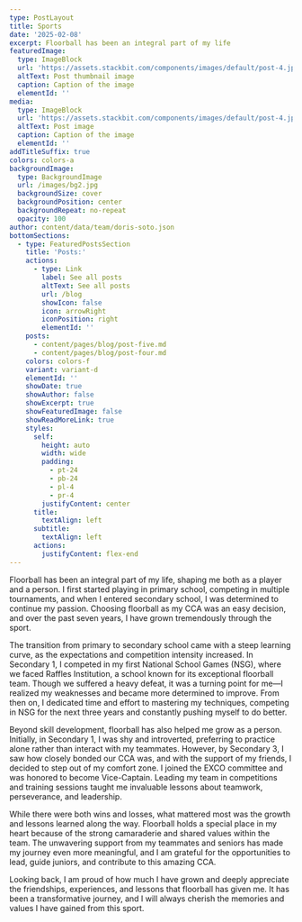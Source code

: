 ```yaml
---
type: PostLayout
title: Sports
date: '2025-02-08'
excerpt: Floorball has been an integral part of my life
featuredImage:
  type: ImageBlock
  url: 'https://assets.stackbit.com/components/images/default/post-4.jpeg'
  altText: Post thumbnail image
  caption: Caption of the image
  elementId: ''
media:
  type: ImageBlock
  url: 'https://assets.stackbit.com/components/images/default/post-4.jpeg'
  altText: Post image
  caption: Caption of the image
  elementId: ''
addTitleSuffix: true
colors: colors-a
backgroundImage:
  type: BackgroundImage
  url: /images/bg2.jpg
  backgroundSize: cover
  backgroundPosition: center
  backgroundRepeat: no-repeat
  opacity: 100
author: content/data/team/doris-soto.json
bottomSections:
  - type: FeaturedPostsSection
    title: 'Posts:'
    actions:
      - type: Link
        label: See all posts
        altText: See all posts
        url: /blog
        showIcon: false
        icon: arrowRight
        iconPosition: right
        elementId: ''
    posts:
      - content/pages/blog/post-five.md
      - content/pages/blog/post-four.md
    colors: colors-f
    variant: variant-d
    elementId: ''
    showDate: true
    showAuthor: false
    showExcerpt: true
    showFeaturedImage: false
    showReadMoreLink: true
    styles:
      self:
        height: auto
        width: wide
        padding:
          - pt-24
          - pb-24
          - pl-4
          - pr-4
        justifyContent: center
      title:
        textAlign: left
      subtitle:
        textAlign: left
      actions:
        justifyContent: flex-end
---
```

Floorball has been an integral part of my life, shaping me both as a player and a person. I first started playing in primary school, competing in multiple tournaments, and when I entered secondary school, I was determined to continue my passion. Choosing floorball as my CCA was an easy decision, and over the past seven years, I have grown tremendously through the sport.

The transition from primary to secondary school came with a steep learning curve, as the expectations and competition intensity increased. In Secondary 1, I competed in my first National School Games (NSG), where we faced Raffles Institution, a school known for its exceptional floorball team. Though we suffered a heavy defeat, it was a turning point for me—I realized my weaknesses and became more determined to improve. From then on, I dedicated time and effort to mastering my techniques, competing in NSG for the next three years and constantly pushing myself to do better.

Beyond skill development, floorball has also helped me grow as a person. Initially, in Secondary 1, I was shy and introverted, preferring to practice alone rather than interact with my teammates. However, by Secondary 3, I saw how closely bonded our CCA was, and with the support of my friends, I decided to step out of my comfort zone. I joined the EXCO committee and was honored to become Vice-Captain. Leading my team in competitions and training sessions taught me invaluable lessons about teamwork, perseverance, and leadership.

While there were both wins and losses, what mattered most was the growth and lessons learned along the way. Floorball holds a special place in my heart because of the strong camaraderie and shared values within the team. The unwavering support from my teammates and seniors has made my journey even more meaningful, and I am grateful for the opportunities to lead, guide juniors, and contribute to this amazing CCA.

Looking back, I am proud of how much I have grown and deeply appreciate the friendships, experiences, and lessons that floorball has given me. It has been a transformative journey, and I will always cherish the memories and values I have gained from this sport.
